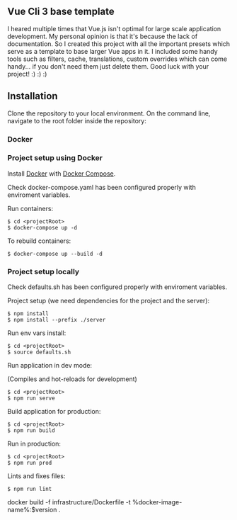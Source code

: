## Vue Cli 3 base template 

I heared multiple times that Vue.js isn't optimal for large scale application development. My personal opinion is that it's because the lack of documentation. So I created this project with all the important presets which serve as a template to base larger Vue apps in it. I included some handy tools such as filters, cache, translations, custom overrides which can come handy... if you don't need them just delete them. Good luck with your project! :) :) :)

## Installation

Clone the repository to your local environment.
On the command line, navigate to the root folder inside the repository:

### Docker

### Project setup using Docker

Install [Docker](https://docs.docker.com/) with [Docker Compose](https://docs.docker.com/compose/).

Check docker-compose.yaml has been configured properly with enviroment variables. 

Run containers:
```
$ cd <projectRoot>
$ docker-compose up -d
```

To rebuild containers:
```
$ docker-compose up --build -d
```

### Project setup locally

Check defaults.sh has been configured properly with enviroment variables. 

Project setup (we need dependencies for the project and the server):
```
$ npm install
$ npm install --prefix ./server
```

Run env vars install:
```
$ cd <projectRoot>
$ source defaults.sh
```

Run application in dev mode:

(Compiles and hot-reloads for development)
```
$ cd <projectRoot>
$ npm run serve
```

Build application for production:
```
$ cd <projectRoot>
$ npm run build
```

Run in production:
```
$ cd <projectRoot>
$ npm run prod
```

Lints and fixes files:
```
$ npm run lint
```


docker build -f infrastructure/Dockerfile -t %docker-image-name%:$version .